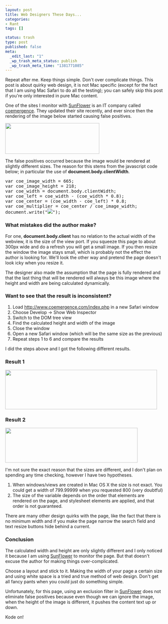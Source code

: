 ```yaml
--- 
layout: post
title: Web Designers These Days...
categories: 
- Rant
tags: []

status: trash
type: post
published: false
meta: 
  _edit_last: "1"
  _wp_trash_meta_status: publish
  _wp_trash_meta_time: "1381771085"
---
```

Repeat after me.  Keep things simple. Don't over complicate things.  This post is about quirky web design, it is not Mac specific (except for the fact that I am using Mac Safari to do all the testing); you can safely skip this post if you're only interested in pure Mac content.

One of the sites I monitor with <a href="http://sunflower.preenandprune.com/">SunFlower</a> is an IT company called <a href="http://www.coemergence.com/index.php">coemergence</a>.  They updated their site recently, and ever since then the rendering of the image below started causing false positives.

<img class="aligncenter size-medium wp-image-71" title="cobanner_665x218" src="http://www.preenandprune.com/cocoamondo/wp-content/uploads/2008/10/cobanner_665x218-300x98.jpg" alt="" width="300" height="98" />

The false positives occurred because the image would be rendered at slightly different sizes.  The reason for this stems from the javascript code below; in particular the use of <strong>document.body.clientWidth</strong>.

<pre lang="html4strict" >
var coe_image_width = 665;
var coe_image_height = 218;
var coe_width = document.body.clientWidth;
var coe_left = coe_width - (coe_width * 0.8);
var coe_center = (coe_width - coe_left) * 0.8;
var coe_multiplier = coe_center / coe_image_width;
document.write("<img src='/images/stories/coemergence/cobanner_665x218.jpg' " +
"width='" + ((coe_image_width * coe_multiplier) * 0.82) + "' " +
"height='" + ((coe_image_height * coe_multiplier) * 0.82)  + "' " +
"align='center'/>");
</pre>

<h3>What mistakes did the author make? </h3>

For one, <strong>document.body.client</strong> has no relation to the actual width of the webview, it is the size of the view port.  If you squeeze this page to about 300px wide and do a refresh you will get a small image. If you then resize the window the image stays small, which is probably not the effect the author is looking for. We'll look the other way and pretend the page doesn't look icky when you resize it.

The designer also made the assumption that the page is fully rendered and that the last thing that will be rendered will always be this image where the height and width are being calculated dynamically.

<h3>Want to see that the result is inconsistent?</h3>
<ol>
	<li>Load <a href="http://www.coemergence.com/index.php">http://www.coemergence.com/index.php</a> in a new Safari  window</li>
	<li>Choose Develop -&gt; Show Web Inspector</li>
	<li>Switch to the DOM tree view</li>
	<li>Find the calculated height and width of the image</li>
	<li>Close the window</li>
	<li>Open a new Safari window (which will be the same size as the previous)</li>
	<li>Repeat steps 1 to 6 and compare the results</li>
</ol>
I did the steps above and I got the following different results.

<h3>Result 1</h3>
<img src="http://173.203.83.44/cocoamondo/wp-content/uploads/2008/10/test1.png" alt="" title="test1" width="484" height="126" class="aligncenter size-full wp-image-80" />
<h3>Result 2</h3>
<img src="http://173.203.83.44/cocoamondo/wp-content/uploads/2008/10/test2.png" alt="" title="test2" width="422" height="111" class="aligncenter size-full wp-image-81" />

I'm not sure the exact reason that the sizes are different, and I don't plan on spending any time checking, however I have two hypotheses.
<ol>
	<li>When windows/views are created in Mac OS X the size is not exact.  You could get a width of 799.99999 when you requested 800 (very doubtful) </li>
	<li>The size of the variable depends on the order that elements are rendered on the page, and stylesheet elements are applied, and that order is not guaranteed.</li>
</ol>

There are many other design quirks with the page, like the fact that there is no minimum width and if you make the page narrow the search field and text resize buttons hide behind a current.

<h3>Conclusion</h3>

The calculated width and height are only slightly different and I only noticed it because I am using <a href="http://sunflower.preenandprune.com/">SunFlower</a> to monitor the page.  But that doesn't excuse the author for making things over-complicated.

Choose a layout and stick to it.  Making the width of your page a certain size and using white space is a tried and true method of web design. Don't get all fancy pants when you could just do something simple.

Unfortunately, for this page, using an exclusion filter in <a href="http://sunflower.preenandprune.com/">SunFlower</a> does not eliminate false positives because even though we can ignore the image, when the height of the image is different, it pushes the content text up or down.

Kode on!
